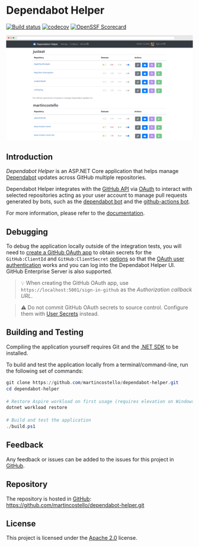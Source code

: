 # Dependabot Helper

[![Build status](https://github.com/martincostello/dependabot-helper/workflows/build/badge.svg?branch=main&event=push)](https://github.com/martincostello/dependabot-helper/actions?query=workflow%3Abuild+branch%3Amain+event%3Apush)
[![codecov](https://codecov.io/gh/martincostello/dependabot-helper/branch/main/graph/badge.svg)](https://codecov.io/gh/martincostello/dependabot-helper)
[![OpenSSF Scorecard](https://api.securityscorecards.dev/projects/github.com/martincostello/dependabot-helper/badge)](https://securityscorecards.dev/viewer/?uri=github.com/martincostello/dependabot-helper)

[![The Dependabot Helper homepage](./docs/images/manage.png "Dependabot Helper")](#readme)

## Introduction

_Dependabot Helper_ is an ASP.NET Core application that helps manage [Dependabot]
updates across GitHub multiple repositories.

[Dependabot]: https://docs.github.com/en/code-security/dependabot/dependabot-version-updates/about-dependabot-version-updates

Dependabot Helper integrates with the [GitHub API] via [OAuth] to interact with
selected repositories acting as your user account to manage pull requests
generated by bots, such as the [dependabot bot] and the [github-actions bot].

[dependabot bot]: https://github.com/apps/dependabot
[github-actions bot]: https://github.com/apps/github-actions
[GitHub API]: https://docs.github.com/en/rest/guides/getting-started-with-the-rest-api
[OAuth]: https://docs.github.com/en/developers/apps/building-oauth-apps/scopes-for-oauth-apps

For more information, please refer to the [documentation].

[documentation]: ./docs#readme

## Debugging

To debug the application locally outside of the integration tests, you will need
to [create a GitHub OAuth app] to obtain secrets for the `GitHub:ClientId` and
`GitHub:ClientSecret` [options] so that the [OAuth user authentication] works and
you can log into the Dependabot Helper UI. GitHub Enterprise Server is also supported.

> 💡 When creating the GitHub OAuth app, use `https://localhost:5001/sign-in-github`
as the _Authorization callback URL_.

> ⚠️ Do not commit GitHub OAuth secrets to source control. Configure them
with [User Secrets] instead.

[create a GitHub OAuth app]: https://docs.github.com/developers/apps/building-oauth-apps/creating-an-oauth-app
[OAuth user authentication]: https://docs.microsoft.com/aspnet/core/security/authentication/social/
[options]: https://github.com/martincostello/dependabot-helper/blob/94582086890c18579d6462825d13cca62669ce7d/src/DependabotHelper/appsettings.json#L11-L12
[User Secrets]: https://docs.microsoft.com/aspnet/core/security/app-secrets

## Building and Testing

Compiling the application yourself requires Git and the
[.NET SDK](https://dotnet.microsoft.com/download "Download the .NET SDK")
to be installed.

To build and test the application locally from a terminal/command-line, run the
following set of commands:

```powershell
git clone https://github.com/martincostello/dependabot-helper.git
cd dependabot-helper

# Restore Aspire workload on first usage (requires elevation on Windows if not installed)
dotnet workload restore

# Build and test the application
./build.ps1
```

## Feedback

Any feedback or issues can be added to the issues for this project in
[GitHub](https://github.com/martincostello/dependabot-helper/issues "Issues for this project on GitHub.com").

## Repository

The repository is hosted in
[GitHub](https://github.com/martincostello/dependabot-helper "This project on GitHub.com"):
https://github.com/martincostello/dependabot-helper.git

## License

This project is licensed under the
[Apache 2.0](http://www.apache.org/licenses/LICENSE-2.0.txt "The Apache 2.0 license")
license.
